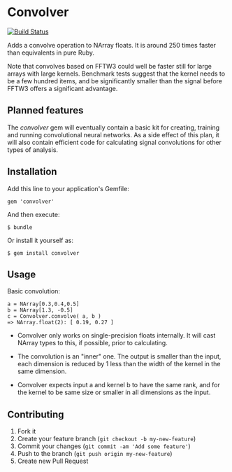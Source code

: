 # Convolver

[![Build Status](https://travis-ci.org/neilslater/convolver.png?branch=master)](http://travis-ci.org/neilslater/convolver)

Adds a convolve operation to NArray floats. It is around 250 times faster than equivalents
in pure Ruby.

Note that convolves based on FFTW3 could well be faster still for large arrays with large kernels.
Benchmark tests suggest that the kernel needs to be a few hundred items, and be significantly smaller
than the signal before FFTW3 offers a significant advantage.

## Planned features

The *convolver* gem will eventually contain a basic kit for creating, training and running convolutional
neural networks. As a side effect of this plan, it will also contain efficient code for
calculating signal convolutions for other types of analysis.

## Installation

Add this line to your application's Gemfile:

    gem 'convolver'

And then execute:

    $ bundle

Or install it yourself as:

    $ gem install convolver

## Usage

Basic convolution:

    a = NArray[0.3,0.4,0.5]
    b = NArray[1.3, -0.5]
    c = Convolver.convolve( a, b )
    => NArray.float(2): [ 0.19, 0.27 ]

 * Convolver only works on single-precision floats internally. It will cast NArray types to this, if
possible, prior to calculating.

 * The convolution is an "inner" one. The output is smaller than the input, each dimension is reduced
by 1 less than the width of the kernel in the same dimension.

 * Convolver expects input a and kernel b to have the same rank, and for the kernel to be same size
or smaller in all dimensions as the input.

## Contributing

1. Fork it
2. Create your feature branch (`git checkout -b my-new-feature`)
3. Commit your changes (`git commit -am 'Add some feature'`)
4. Push to the branch (`git push origin my-new-feature`)
5. Create new Pull Request
